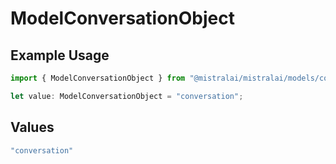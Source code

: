 # ModelConversationObject

## Example Usage

```typescript
import { ModelConversationObject } from "@mistralai/mistralai/models/components";

let value: ModelConversationObject = "conversation";
```

## Values

```typescript
"conversation"
```